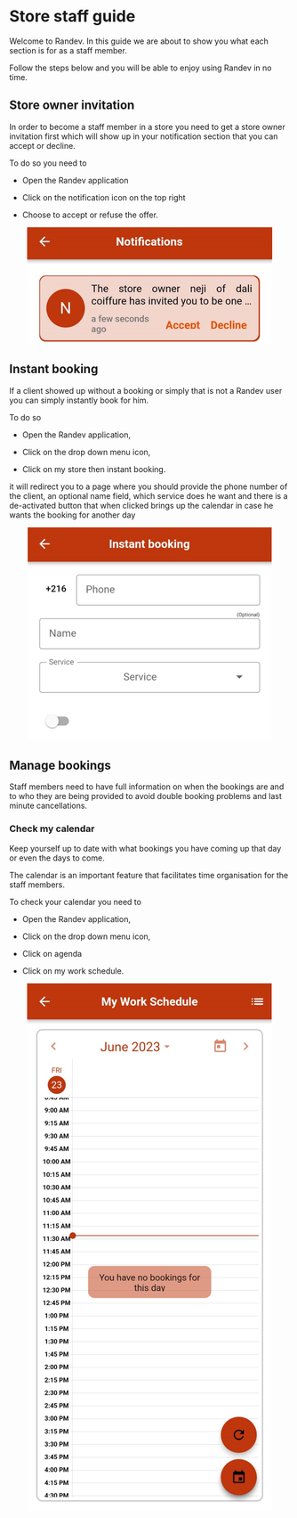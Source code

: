# Store staff guide

Welcome to Randev. In this guide we are about to show you what each section is for as a staff member.

Follow the steps below and you will be able to enjoy using Randev in no time.

## Store owner invitation

In order to become a staff member in a store you need to get a store owner invitation first which will show up in your notification section that you can accept or decline.

To do so you need to

- Open the Randev application

- Click on the notification icon on the top right

- Choose to accept or refuse the offer.

<p align="center"><img src=./img/invitationstaff.png><p>

## Instant booking

If a client showed up without a booking or simply that is not a Randev user you can simply instantly book for him.

To do so

- Open the Randev application,

- Click on the drop down menu icon,

- Click on my store then instant booking.

it will redirect you to a page where you should provide the phone number of the client, an optional name field, which service does he want and there is a de-activated button that when clicked brings up the calendar in case he wants the booking for another day

<p align="center"><img src=./img/InstantBooking.png><p>

## Manage bookings

Staff members need to have full information on when the bookings are and to who they are being provided to avoid double booking problems and last minute cancellations.

### Check my calendar

Keep yourself up to date with what bookings you have coming up that day or even the days to come.

The calendar is an important feature that facilitates time organisation for the staff members.

To check your calendar you need to

- Open the Randev application,

- Click on the drop down menu icon,

- Click on agenda

- Click on my work schedule.

<p align="center"><img src=./img/calendar.png><p>
